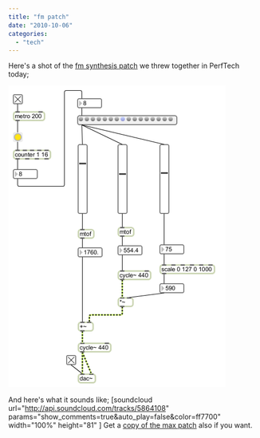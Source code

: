 ```yaml
---
title: "fm patch"
date: "2010-10-06"
categories: 
  - "tech"
---
```


Here's a shot of the [fm synthesis patch](http://www.soundonsound.com/sos/apr00/articles/synthsecrets.htm) we threw together in PerfTech today;

![](../static/img/fmsurf1.png "fmsurf")

And here's what it sounds like; \[soundcloud url="http://api.soundcloud.com/tracks/5864108" params="show\_comments=true&auto\_play=false&color=ff7700" width="100%" height="81" \] Get a [copy of the max patch](http://dl.dropbox.com/u/301761/fmsurf.maxpat) also if you want.
